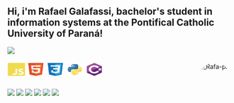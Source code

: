 ## Hi, i'm Rafael Galafassi, bachelor's student in information systems at the Pontifical Catholic University of Paraná!

<picture>
<source 
  srcset="https://github-readme-stats.vercel.app/api?username=tagliassi&show_icons=true&theme=gotham"
  media="(prefers-color-scheme: dark)"
/>
<source
  srcset="https://github-readme-stats.vercel.app/api?username=anuraghazra&show_icons=true"
  media="(prefers-color-scheme: light), (prefers-color-scheme: no-preference)"
/>
<img src="https://github-readme-stats.vercel.app/api?username=anuraghazra&show_icons=true" />
</picture>


<div style="display: inline_block"><br>
  <img align="center" alt="Rafa-Js" height="30" width="40" src="https://raw.githubusercontent.com/devicons/devicon/master/icons/javascript/javascript-plain.svg">
  <img align="center" alt="Rafa-HTML" height="30" width="40" src="https://raw.githubusercontent.com/devicons/devicon/master/icons/html5/html5-original.svg">
  <img align="center" alt="Rafa-CSS" height="30" width="40" src="https://raw.githubusercontent.com/devicons/devicon/master/icons/css3/css3-original.svg">
  <img align="center" alt="Rafa-Python" height="30" width="40" src="https://raw.githubusercontent.com/devicons/devicon/master/icons/python/python-original.svg">
  <img align="center" alt="Rafa-Csharp" height="30" width="40" src="https://raw.githubusercontent.com/devicons/devicon/master/icons/csharp/csharp-original.svg">
  <img align="right" alt="Rafa-pic" height="150" style="border-radius:50px;" src="https://lh3.googleusercontent.com/pw/AMWts8DN2Ma9kLmjNtx5thpbafF6zLPZigZ7MtWGIc2pSNi928oXMS54kuY8rMWMh62Aw3rS3ZDTwjqAIY05q5xqrf9guBvcI0PtZE6NEaaUTNl3sAwz1bc__c2HudqyjuVGoxV339jFau6NXdOLvH7VvEBjHSVQwBCQN4lN6tNd-eRotfeMLbKoECinbf2OvT-J3JvYY6i6F_Oz-j_yIN0negfItSaulztILMP__RTIeqQxjsRkLSIV5FxjwsRNADRaIhPtX0kkKSyDvniWn-ii32tVF9avRplWI0BytiEWEJ-u5Vs8DGjvKAzzNQ3rnGSadXG4s1StI6NezJ2tKhqVh3YYTVzs0gjGK2KXUNdIBqHxvhEiKOML-p7zRpF7XhAlEbHali_By_8WgMVdtgIUUw-yFNnmZAGCmrmeSVAGHRtXoVQJDh8c_RreS3UkGS_OAoonkIPnCQtpeKVTpCH8VaOD_9NJVCq_SLCDPZN2ueA02-maofNaKteRXTCEHHQlWLUj426sb7II0IN16TE8FNrsEmHsTKcX7845j8KNbANcJtZGaaYs4F8ZN7fQtKkj4V7juFQpfAhkjiQkEwRUS73G8zgiys0-hLf_ks1TiEvIVZvctp66OY3vMySccPI7AbN5CEGSru5LNrXPbBBl8uybudB2tFNNfffRy5pBNU8PsrECZZmwBt7qnfNzuWKZLp9ZF00KUyf5yIjerDdis3Ju4gIp2KhPNJt9CLQcuuxSJw-bKrq-UIkm284q6PcBXcde09Erav1v_B7CBsr1lNNJs3XYmmszbTAK_iYHGJn8BMxDfh-rQyjxikqo1ZR5RMLSSn1qNB0Zuu1ztmCS2txngm8P7z674mHuKT5x9u1oQoVG3pOzg6vmhn5_bsVyZrgKoJrK2w9z28QkLEB0sBkbTIE=s795-no?authuser=0">
</div>
  
  ##
 
<div> 
  <a href="https://www.youtube.com/channel/UCu6jNNskoPVlbkEQ7Zc3xlA" target="_blank"><img src="https://img.shields.io/badge/YouTube-FF0000?style=for-the-badge&logo=youtube&logoColor=white" target="_blank"></a>
  <a href="https://www.instagram.com/rafael_galafassi/" target="_blank"><img src="https://img.shields.io/badge/-Instagram-%23E4405F?style=for-the-badge&logo=instagram&logoColor=white" target="_blank"></a>
 	<a href="https://www.twitch.tv/tagliassi" target="_blank"><img src="https://img.shields.io/badge/Twitch-9146FF?style=for-the-badge&logo=twitch&logoColor=white" target="_blank"></a>
 <a href="https://discordapp.com/users/446101315924525056" target="_blank"><img src="https://img.shields.io/badge/Discord-7289DA?style=for-the-badge&logo=discord&logoColor=white" target="_blank"></a> 
  <a href = "mailto:rafael.galafassi2005@gmail.com"><img src="https://img.shields.io/badge/-Gmail-%23333?style=for-the-badge&logo=gmail&logoColor=white" target="_blank"></a>
  <a href="https://www.linkedin.com/in/rafael-galafassi/" target="_blank"><img src="https://img.shields.io/badge/-LinkedIn-%230077B5?style=for-the-badge&logo=linkedin&logoColor=white" target="_blank"></a> 
  
</div>
